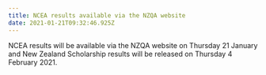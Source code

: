 ```yaml
---
title: NCEA results available via the NZQA website
date: 2021-01-21T09:32:46.925Z
---
```

NCEA results will be available via the NZQA website on Thursday 21 January and New Zealand Scholarship results will be released on Thursday 4 February 2021.